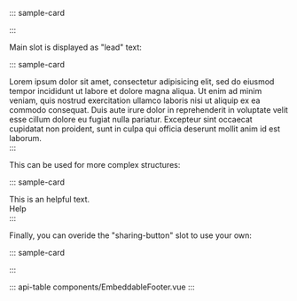 ::: sample-card
<div class="p-4">
  <embeddable-footer class="position-relative card"></embeddable-footer>
</div>
:::

Main slot is displayed as "lead" text:

::: sample-card
<div class="p-4">
  <embeddable-footer class="position-relative card">
    Lorem ipsum dolor sit amet, consectetur adipisicing elit, sed do eiusmod tempor incididunt ut labore et dolore magna aliqua. Ut enim ad minim veniam, quis nostrud exercitation ullamco laboris nisi ut aliquip ex ea commodo consequat. Duis aute irure dolor in reprehenderit in voluptate velit esse cillum dolore eu fugiat nulla pariatur. Excepteur sint occaecat cupidatat non proident, sunt in culpa qui officia deserunt mollit anim id est laborum.
  </embeddable-footer>
</div>
:::

This can be used for more complex structures:

::: sample-card
<div class="p-4">
  <embeddable-footer class="position-relative card">
    <div class="d-flex align-items-center">
      <div class="flew-grow-1 mr-2">
        This is an helpful text.
      </div>
      <b-button variant="info" pill size="sm" class="ml-auto mr-2">
        Help
      </b-button>
    </div>
  </embeddable-footer>
</div>
:::

Finally, you can overide the "sharing-button" slot to use your own:

::: sample-card
<div class="p-4">
  <embeddable-footer class="position-relative card" :sharing-options-values="{ url: 'https://www.reddit.com/submit?url=https%3A%2F%2Ficij.org' }">
    <template #sharing-button="{ sharingOptionsValues }">
      <b-button variant="primary" pill size="sm" class="ml-auto mr-2" :href="sharingOptionsValues.url" target="_blank">
        Share on Reddit
      </b-button>
    </template>
  </embeddable-footer>
</div>
:::


::: api-table components/EmbeddableFooter.vue :::
